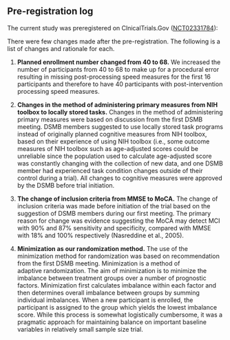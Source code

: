 ## Pre-registration log

The current study was preregistered on ClnicalTrials.Gov ([NCT02331784](https://clinicaltrials.gov/ct2/show/NCT02331784)):

There were few changes made after the pre-registration. The following is a list of changes and rationale for each. 

1. **Planned enrollment number changed from 40 to 68.**
We increased the number of participants from 40 to 68 to make up for a procedural error resulting in missing post-processing speed measures for the first 16 participants and therefore to have 40 participants with post-intervention processing speed measures. 

2. **Changes in the method of administering primary measures from NIH toolbox to locally stored tasks.**
Changes in the method of administering primary measures were based on discussion from the first DSMB meeting. DSMB members suggested to use locally stored task programs  instead of originally planned cognitive measures from NIH toolbox, based on their experience of using NIH toolbox (i.e., some outcome measures of NIH toolbox such as age-adjusted scores could be unreliable since the population used to calculate age-adjusted score was constantly changing with the collection of new data, and one DSMB member had experienced task condition changes outside of their control during a trial). All changes to cognitive measures were approved by the DSMB before trial initiation. 

3. **The change of inclusion criteria from MMSE to MoCA.**
The change of inclusion criteria was made before initiation of the trial based on the suggestion of DSMB members during our first meeting. The primary reason for change was evidence suggesting the MoCA may detect MCI with 90% and 87% sensitivity and specificity, compared with MMSE with 18% and 100% respectively (Nasreddine et al., 2005). 

4. **Minimization as our randomization method.**
The use of the minimization method for randomization was based on recommendation from the first DSMB meeting. Minimization is a method of adaptive randomization. The aim of minimization is to minimize the imbalance between treatment groups over a number of prognostic factors. Minimization first calculates imbalance within each factor and then determines overall imbalance between groups by summing individual imbalances. When a new participant is enrolled, the participant is assigned to the group which yields the lowest imbalance score. While this process is somewhat logistically cumbersome, it was a pragmatic approach for maintaining balance on important baseline variables in relatively small sample size trial. 
